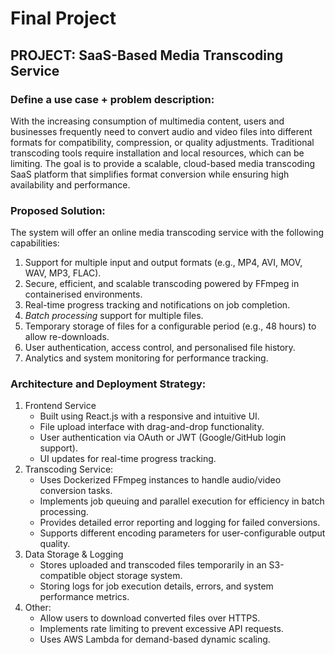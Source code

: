 <!-- ./PROJECT.md -->
# Final Project

## PROJECT: SaaS-Based Media Transcoding Service
### Define a use case + problem description:
With the increasing consumption of multimedia content, users and businesses frequently need to convert audio and video files into different formats for compatibility, compression, or quality adjustments. Traditional transcoding tools require installation and local resources, which can be limiting. The goal is to provide a scalable, cloud-based media transcoding SaaS platform that simplifies format conversion while ensuring high availability and performance.

### Proposed Solution:
The system will offer an online media transcoding service with the following capabilities:
1. Support for multiple input and output formats (e.g., MP4, AVI, MOV, WAV, MP3, FLAC).
2. Secure, efficient, and scalable transcoding powered by FFmpeg in containerised environments.
3. Real-time progress tracking and notifications on job completion.
4. *Batch processing* support for multiple files.
5. Temporary storage of files for a configurable period (e.g., 48 hours) to allow re-downloads.
6. User authentication, access control, and personalised file history.
7. Analytics and system monitoring for performance tracking.

### Architecture and Deployment Strategy:
1. Frontend Service
    - Built using React.js with a responsive and intuitive UI.
    - File upload interface with drag-and-drop functionality.
    - User authentication via OAuth or JWT (Google/GitHub login support).
    - UI updates for real-time progress tracking.
2. Transcoding Service:
    - Uses Dockerized FFmpeg instances to handle audio/video conversion tasks.
    - Implements job queuing and parallel execution for efficiency in batch processing.
    - Provides detailed error reporting and logging for failed conversions.
    - Supports different encoding parameters for user-configurable output quality.
3. Data Storage & Logging
    - Stores uploaded and transcoded files temporarily in an S3-compatible object storage system.
    - Storing logs for job execution details, errors, and system performance metrics.
4. Other:
    - Allow users to download converted files over HTTPS.
    - Implements rate limiting to prevent excessive API requests.
    - Uses AWS Lambda for demand-based dynamic scaling.